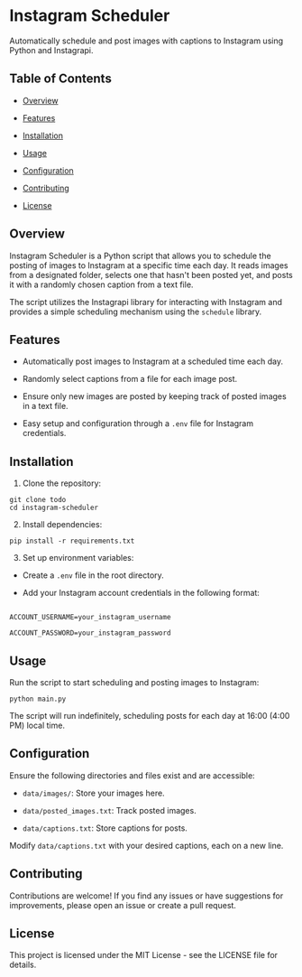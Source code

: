 
# Instagram Scheduler

  

Automatically schedule and post images with captions to Instagram using Python and Instagrapi.

  

## Table of Contents

  

- [Overview](#overview)

- [Features](#features)

- [Installation](#installation)

- [Usage](#usage)

- [Configuration](#configuration)

- [Contributing](#contributing)

- [License](#license)

  

## Overview

  

Instagram Scheduler is a Python script that allows you to schedule the posting of images to Instagram at a specific time each day. It reads images from a designated folder, selects one that hasn't been posted yet, and posts it with a randomly chosen caption from a text file.

  

The script utilizes the Instagrapi library for interacting with Instagram and provides a simple scheduling mechanism using the `schedule` library.

  

## Features

  

- Automatically post images to Instagram at a scheduled time each day.

- Randomly select captions from a file for each image post.

- Ensure only new images are posted by keeping track of posted images in a text file.

- Easy setup and configuration through a `.env` file for Instagram credentials.

  

## Installation

  

1. Clone the repository:

```
git clone todo
cd instagram-scheduler
```

  

2. Install dependencies:

```
pip install -r requirements.txt
```

  
  

3. Set up environment variables:

- Create a `.env` file in the root directory.

- Add your Instagram account credentials in the following format:

```

ACCOUNT_USERNAME=your_instagram_username

ACCOUNT_PASSWORD=your_instagram_password

```

  

## Usage

  

Run the script to start scheduling and posting images to Instagram:

```
python main.py
```

  

The script will run indefinitely, scheduling posts for each day at 16:00 (4:00 PM) local time.

  

## Configuration

  

Ensure the following directories and files exist and are accessible:

  

-  `data/images/`: Store your images here.

-  `data/posted_images.txt`: Track posted images.

-  `data/captions.txt`: Store captions for posts.

  

Modify `data/captions.txt` with your desired captions, each on a new line.

  

## Contributing

  

Contributions are welcome! If you find any issues or have suggestions for improvements, please open an issue or create a pull request.

  

## License

  

This project is licensed under the MIT License - see the LICENSE file for details.